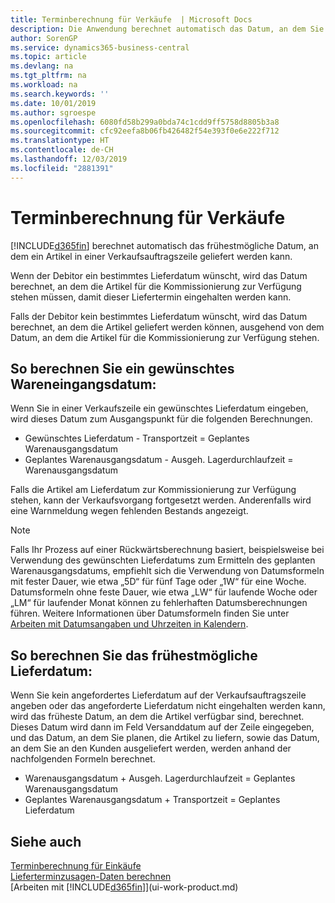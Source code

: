 ```yaml
---
title: Terminberechnung für Verkäufe  | Microsoft Docs
description: Die Anwendung berechnet automatisch das Datum, an dem Sie einen Artikel bestellen müssen, damit er zu einem bestimmten Datum im Lagerbestand vorhanden ist. Dies ist das Datum, an dem Sie erwarten können, dass Artikel, die an einem bestimmten Datum bestellt wurden, zur Kommissionierung verfügbar sind.
author: SorenGP
ms.service: dynamics365-business-central
ms.topic: article
ms.devlang: na
ms.tgt_pltfrm: na
ms.workload: na
ms.search.keywords: ''
ms.date: 10/01/2019
ms.author: sgroespe
ms.openlocfilehash: 6080fd58b299a0bda74c1cdd9ff5758d8805b3a8
ms.sourcegitcommit: cfc92eefa8b06fb426482f54e393f0e6e222f712
ms.translationtype: HT
ms.contentlocale: de-CH
ms.lasthandoff: 12/03/2019
ms.locfileid: "2881391"
---
```

# <a name="date-calculation-for-sales"></a>Terminberechnung für Verkäufe
[!INCLUDE[d365fin](includes/d365fin_md.md)] berechnet automatisch das frühestmögliche Datum, an dem ein Artikel in einer Verkaufsauftragszeile geliefert werden kann.

Wenn der Debitor ein bestimmtes Lieferdatum wünscht, wird das Datum berechnet, an dem die Artikel für die Kommissionierung zur Verfügung stehen müssen, damit dieser Liefertermin eingehalten werden kann.

Falls der Debitor kein bestimmtes Lieferdatum wünscht, wird das Datum berechnet, an dem die Artikel geliefert werden können, ausgehend von dem Datum, an dem die Artikel für die Kommissionierung zur Verfügung stehen.

## <a name="calculating-a-requested-delivery-date"></a>So berechnen Sie ein gewünschtes Wareneingangsdatum:
Wenn Sie in einer Verkaufszeile ein gewünschtes Lieferdatum eingeben, wird dieses Datum zum Ausgangspunkt für die folgenden Berechnungen.

- Gewünschtes Lieferdatum - Transportzeit = Geplantes Warenausgangsdatum
- Geplantes Warenausgangsdatum - Ausgeh. Lagerdurchlaufzeit = Warenausgangsdatum

Falls die Artikel am Lieferdatum zur Kommissionierung zur Verfügung stehen, kann der Verkaufsvorgang fortgesetzt werden. Anderenfalls wird eine Warnmeldung wegen fehlenden Bestands angezeigt.

> [!Note]
> Falls Ihr Prozess auf einer Rückwärtsberechnung basiert, beispielsweise bei Verwendung des gewünschten Lieferdatums zum Ermitteln des geplanten Warenausgangsdatums, empfiehlt sich die Verwendung von Datumsformeln mit fester Dauer, wie etwa „5D“ für fünf Tage oder „1W“ für eine Woche. Datumsformeln ohne feste Dauer, wie etwa „LW“ für laufende Woche oder „LM“ für laufender Monat können zu fehlerhaften Datumsberechnungen führen. Weitere Informationen über Datumsformeln finden Sie unter [Arbeiten mit Datumsangaben und Uhrzeiten in Kalendern](ui-enter-date-ranges.md).

## <a name="calculating-the-earliest-possible-delivery-date"></a>So berechnen Sie das frühestmögliche Lieferdatum:
Wenn Sie kein angefordertes Lieferdatum auf der Verkaufsauftragszeile angeben oder das angeforderte Lieferdatum nicht eingehalten werden kann, wird das früheste Datum, an dem die Artikel verfügbar sind, berechnet. Dieses Datum wird dann im Feld Versanddatum auf der Zeile eingegeben, und das Datum, an dem Sie planen, die Artikel zu liefern, sowie das Datum, an dem Sie an den Kunden ausgeliefert werden, werden anhand der nachfolgenden Formeln berechnet.

- Warenausgangsdatum + Ausgeh. Lagerdurchlaufzeit = Geplantes Warenausgangsdatum
- Geplantes Warenausgangsdatum + Transportzeit = Geplantes Lieferdatum


## <a name="see-also"></a>Siehe auch  
 [Terminberechnung für Einkäufe](purchasing-date-calculation-for-purchases.md)   
 [Lieferterminzusagen-Daten berechnen](sales-how-to-calculate-order-promising-dates.md)  
 [Arbeiten mit [!INCLUDE[d365fin](includes/d365fin_md.md)]](ui-work-product.md)
